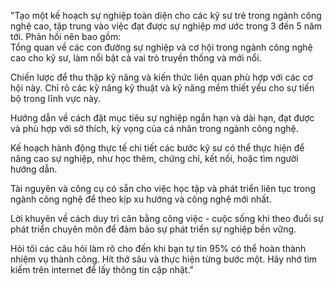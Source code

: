 "Tạo một kế hoạch sự nghiệp toàn diện cho các kỹ sư trẻ trong ngành công nghệ cao, tập trung vào việc đạt được sự nghiệp mơ ước trong 3 đến 5 năm tới. Phản hồi nên bao gồm:  
Tổng quan về các con đường sự nghiệp và cơ hội trong ngành công nghệ cao cho kỹ sư, làm nổi bật cả vai trò truyền thống và mới nổi.  

Chiến lược để thu thập kỹ năng và kiến thức liên quan phù hợp với các cơ hội này. Chỉ rõ các kỹ năng kỹ thuật và kỹ năng mềm thiết yếu cho sự tiến bộ trong lĩnh vực này.  

Hướng dẫn về cách đặt mục tiêu sự nghiệp ngắn hạn và dài hạn, đạt được và phù hợp với sở thích, kỳ vọng của cá nhân trong ngành công nghệ.  

Kế hoạch hành động thực tế chi tiết các bước kỹ sư có thể thực hiện để nâng cao sự nghiệp, như học thêm, chứng chỉ, kết nối, hoặc tìm người hướng dẫn.  

Tài nguyên và công cụ có sẵn cho việc học tập và phát triển liên tục trong ngành công nghệ để theo kịp xu hướng và công nghệ mới nhất.  

Lời khuyên về cách duy trì cân bằng công việc - cuộc sống khi theo đuổi sự phát triển chuyên môn để đảm bảo sự phát triển sự nghiệp bền vững.

Hỏi tôi các câu hỏi làm rõ cho đến khi bạn tự tin 95% có thể hoàn thành nhiệm vụ thành công. Hít thở sâu và thực hiện từng bước một. Hãy nhớ tìm kiếm trên internet để lấy thông tin cập nhật."

